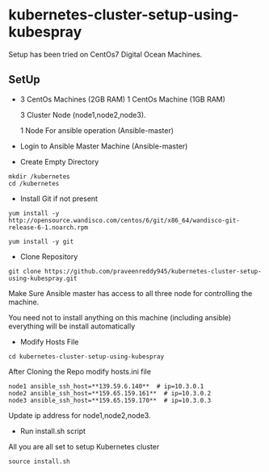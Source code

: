 # kubernetes-cluster-setup-using-kubespray

Setup has been tried on CentOs7 Digital Ocean Machines.

## SetUp

* 3 CentOs Machines (2GB RAM) 1 CentOs Machine (1GB RAM)
  
  3 Cluster Node  (node1,node2,node3).
  
  1 Node For ansible operation (Ansible-master)
  
* Login to Ansible Master Machine (Ansible-master) 

* Create Empty Directory
```$xslt
mkdir /kubernetes
cd /kubernetes
```

* Install Git if not present 
```
yum install -y http://opensource.wandisco.com/centos/6/git/x86_64/wandisco-git-release-6-1.noarch.rpm

yum install -y git
```

* Clone Repository
```
git clone https://github.com/praveenreddy945/kubernetes-cluster-setup-using-kubespray.git
```

Make Sure Ansible master has access to all three node for controlling the machine.

You need not to install anything on this machine (including ansible) everything will be install automatically


* Modify Hosts File

```
cd kubernetes-cluster-setup-using-kubespray
```

After Cloning the Repo modify hosts.ini file 

```$xslt
node1 ansible_ssh_host=**139.59.6.140**  # ip=10.3.0.1
node2 ansible_ssh_host=**159.65.159.161**  # ip=10.3.0.2
node3 ansible_ssh_host=**159.65.159.170**  # ip=10.3.0.3
```

Update ip address for node1,node2,node3.

* Run install.sh script

All you are all set to setup Kubernetes cluster
```$xslt
source install.sh
```
